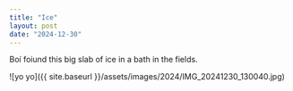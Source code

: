 ```yaml
---
title: "Ice"
layout: post
date: "2024-12-30"
---
```


Boí foiund this big slab of ice in a bath in the fields.

![yo yo]({{ site.baseurl }}/assets/images/2024/IMG_20241230_130040.jpg)
